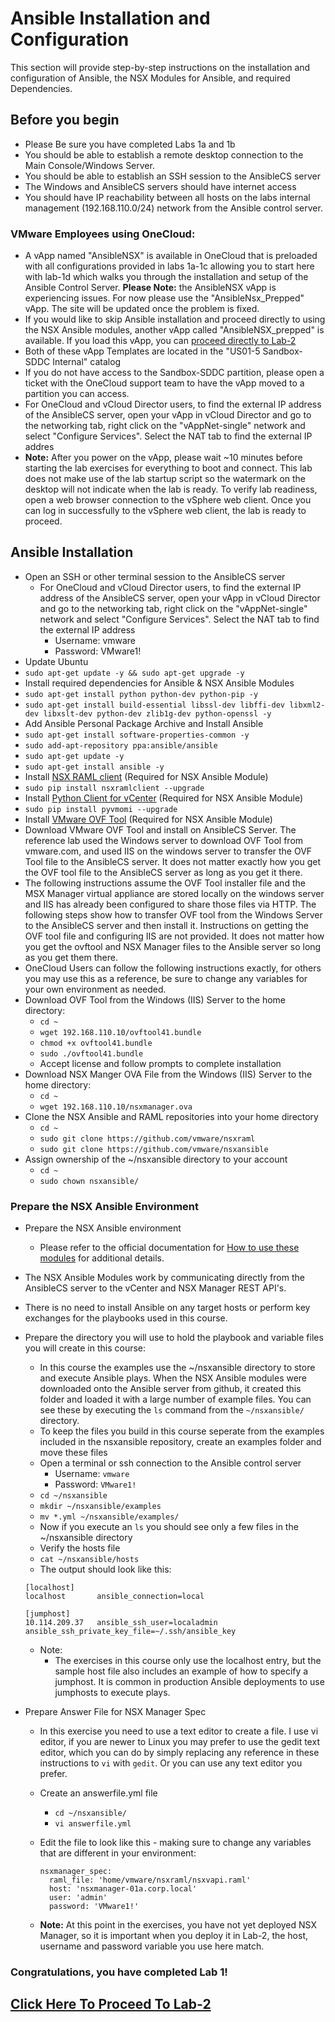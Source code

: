 # Ansible Installation and Configuration
This section will provide step-by-step instructions on the installation and configuration of Ansible, the NSX Modules for Ansible, and required Dependencies.

## Before you begin
-  Please Be sure you have completed Labs 1a and 1b
-  You should be able to establish a remote desktop connection to the Main Console/Windows Server.
-  You should be able to establish an SSH session to the AnsibleCS server
-  The Windows and AnsibleCS servers should have internet access
-  You should have IP reachability between all hosts on the labs internal management (192.168.110.0/24) network from the Ansible control server.

### VMware Employees using OneCloud:
  - A vApp named "AnsibleNSX" is available in OneCloud that is preloaded with all configurations provided in labs 1a-1c allowing you to start here with lab-1d which walks you through the installation and setup of the Ansible Control Server. **Please Note:** the AnsibleNSX  vApp is experiencing issues. For now please use the "AnsibleNsx_Prepped" vApp. The site will be updated once the problem is fixed.
  - If you would like to skip Ansible installation and proceed directly to using the NSX Ansible modules, another vApp called "AnsibleNSX_prepped" is available. If you load this vApp, you can [proceed directly to Lab-2](https://github.com/afewell/AnsibleNSX101/tree/master/Lab2-NSXDeploy#prerequisites)
  - Both of these vApp Templates are located in the "US01-5 Sandbox-SDDC Internal" catalog
  -  If you do not have access to the Sandbox-SDDC partition, please open a ticket with the OneCloud support team to have the vApp moved to a partition you can access. 
  - For OneCloud and vCloud Director users, to find the external IP address of the AnsibleCS server, open your vApp in vCloud Director and go to the networking tab, right click on the "vAppNet-single" network and select "Configure Services". Select the NAT tab to find the external IP addres
  - __Note:__  After you power on the vApp, please wait ~10 minutes before starting the lab exercises for everything to boot and connect. This lab does not make use of the lab startup script so the watermark on the desktop will not indicate when the lab is ready. To verify lab readiness, open a web browser connection to the vSphere web client. Once you can log in successfully to the vSphere web client, the lab is ready to proceed.  

## Ansible Installation
- Open an SSH or other terminal session to the AnsibleCS server
  - For OneCloud and vCloud Director users, to find the external IP address of the AnsibleCS server, open your vApp in vCloud Director and go to the networking tab, right click on the "vAppNet-single" network and select "Configure Services". Select the NAT tab to find the external IP address
    - Username: vmware
    - Password: VMware1!
-  Update Ubuntu
  - `sudo apt-get update -y && sudo apt-get upgrade -y`
-  Install required dependencies for Ansible & NSX Ansible Modules
  -  `sudo apt-get install python python-dev python-pip -y`
  -  `sudo apt-get install build-essential libssl-dev libffi-dev libxml2-dev libxslt-dev python-dev zlib1g-dev python-openssl -y`
-  Add Ansible Personal Package Archive and Install Ansible
  -  `sudo apt-get install software-properties-common -y`
  -  `sudo add-apt-repository ppa:ansible/ansible`
  -  `sudo apt-get update -y`
  -  `sudo apt-get install ansible -y`
-  Install [NSX RAML client](http://github.com/vmware/nsxramlclient) (Required for NSX Ansible Module)
  -  `sudo pip install nsxramlclient --upgrade`
-  Install [Python Client for vCenter](http://github.com/vmware/pyvmomi) (Required for NSX Ansible Module)
  -  `sudo pip install pyvmomi --upgrade`
-  Install [VMware OVF Tool](https://www.vmware.com/support/developer/ovf/) (Required for NSX Ansible Module)
  -  Download VMware OVF Tool and install on AnsibleCS Server. The reference lab used the Windows server to download OVF Tool from vmware.com, and used IIS on the windows server to transfer the OVF Tool file to the AnsibleCS server. It does not matter exactly how you get the OVF tool file to the AnsibleCS server as long as you get it there.
  - The following instructions assume the OVF Tool installer file and the MSX Manager virtual appliance are stored locally on the windows server and IIS has already been configured to share those files via HTTP. The following steps show how to transfer OVF tool from the Windows Server to the AnsibleCS server and then install it. Instructions on getting the OVF tool file and configuring IIS are not provided. It does not matter how you get the ovftool and NSX Manager files to the Ansible server so long as you get them there. 
  - OneCloud Users can follow the following instructions exactly, for others you may use this as a reference, be sure to change any variables for your own environment as needed.
  - Download OVF Tool from the Windows (IIS) Server to the home directory:
    -  `cd ~`
    -  `wget 192.168.110.10/ovftool41.bundle`
    -  `chmod +x ovftool41.bundle`
    -  `sudo ./ovftool41.bundle`
    -  Accept license and follow prompts to complete installation
  - Download NSX Manger OVA File from the Windows (IIS) Server to the home directory:
    -  `cd ~`
    -  `wget 192.168.110.10/nsxmanager.ova`
- Clone the NSX Ansible and RAML repositories into your home directory
   -  `cd ~`
   -  `sudo git clone https://github.com/vmware/nsxraml`
   -  `sudo git clone https://github.com/vmware/nsxansible`
-  Assign ownership of the ~/nsxansible directory to your account
   -  `cd ~`
   -  `sudo chown nsxansible/`

### Prepare the NSX Ansible Environment
- Prepare the NSX Ansible environment
  - Please refer to the official documentation for [How to use these modules](https://github.com/vmware/nsxansible#how-to-use-these-modules) for additional details.
- The NSX Ansible Modules work by communicating directly from the AnsibleCS server to the vCenter and NSX Manager REST API's.
- There is no need to install Ansible on any target hosts or perform key exchanges for the playbooks used in this course.
- Prepare the directory you will use to hold the playbook and variable files you will create in this course:
    - In this course the examples use the ~/nsxansible directory to store and execute Ansible plays. When the NSX Ansible modules were downloaded onto the Ansible server from github, it created this folder  and loaded it with a large number of example files. You can see these by executing the `ls` command from the `~/nsxansible/` directory. 
    - To keep the files you build in this course seperate from the examples included in the nsxansible repository, create an examples folder and move these files
    - Open a terminal or ssh connection to the Ansible control server
      - Username: `vmware`
      - Password: `VMware1!`
    - `cd ~/nsxansible`
    - `mkdir ~/nsxansible/examples`
    - `mv *.yml ~/nsxansible/examples/`
    - Now if you execute an `ls` you should see only a few files in the ~/nsxansible directory
    - Verify the hosts file
    - `cat ~/nsxansible/hosts`
    - The output should look like this:
    
  ```
  [localhost]
  localhost       ansible_connection=local

  [jumphost]
  10.114.209.37   ansible_ssh_user=localadmin ansible_ssh_private_key_file=~/.ssh/ansible_key
  ```

  - Note:
    - The exercises in this course only use the localhost entry, but the sample host file also includes an example of how to specify a jumphost. It is common in production Ansible deployments to use jumphosts to execute plays.
- Prepare Answer File for NSX Manager Spec
  - In this exercise you need to use a text editor to create a file. I use vi editor, if you are newer to Linux you may prefer to use the gedit text editor, which you can do by simply replacing any reference in these instructions to `vi` with `gedit`. Or you can use any text editor you prefer. 
  - Create an answerfile.yml file
    - `cd ~/nsxansible/`
    - `vi answerfile.yml`
  - Edit the file to look like this - making sure to change any variables that are different in your environment:
    ```
    nsxmanager_spec:
      raml_file: 'home/vmware/nsxraml/nsxvapi.raml'
      host: 'nsxmanager-01a.corp.local'
      user: 'admin'
      password: 'VMware1!'
    ```

  - __Note:__ At this point in the exercises, you have not yet deployed NSX Manager, so it is important when you deploy it in Lab-2, the host, username and password variable you use here match. 

### Congratulations, you have completed Lab 1!
## [Click Here To Proceed To Lab-2](../../Lab2-NSXDeploy/)
